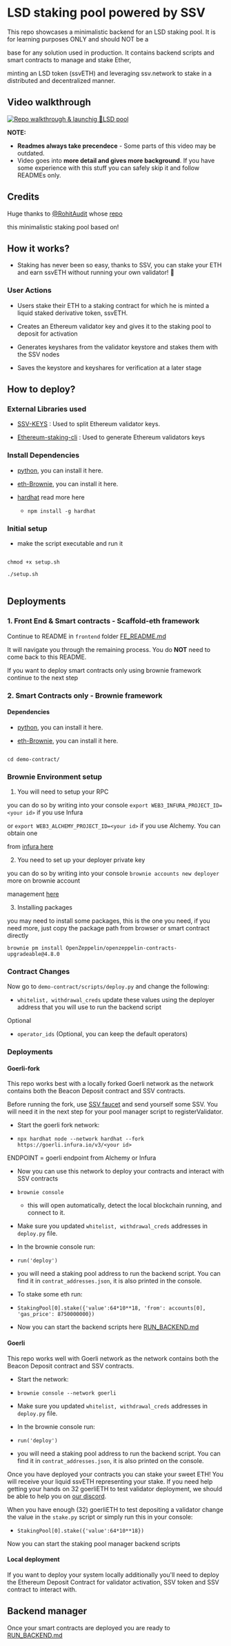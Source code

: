 # LSD staking pool powered by SSV

This repo showcases a minimalistic backend for an LSD staking pool. It is for learning purposes ONLY and should NOT be a

base for any solution used in production. It contains backend scripts and smart contracts to manage and stake Ether,

minting an LSD token (ssvETH) and leveraging ssv.network to stake in a distributed and decentralized manner.

## Video walkthrough

[![Repo walkthrough & launchig 🌈LSD pool](http://img.youtube.com/vi/4xgCsi_kSVI/0.jpg)](http://www.youtube.com/watch?v=4xgCsi_kSVI "Repo walkthrough & launchig 🌈LSD pool")

**NOTE:**

- **Readmes always take precendece** - Some parts of this video may be outdated.
- Video goes into **more detail and gives more background**. If you have some experience with this stuff you can safely skip it and follow READMEs only.

## Credits

Huge thanks to [@RohitAudit](https://github.com/RohitAudit) whose [repo](https://github.com/RohitAudit/ssv-service)

this minimalistic staking pool based on!

<!--

### Demo Contracts on Goerli



- Staking Pool

  Contract: [0x0B3382A006DD7F03ED1333c6C7472857fFFB6778](https://goerli.etherscan.io/address/0x0B3382A006DD7F03ED1333c6C7472857fFFB6778#code)



- Keys-manager

  Contract: [0x2b54244C61346DcD14CB77f8642CeA941Aa82664](https://goerli.etherscan.io/address/0x2b54244C61346DcD14CB77f8642CeA941Aa82664#code)



- RoETH

  Contract: [0xCe24cc06357Ee4960f802D8D44004F2cb84D4d4c](https://goerli.etherscan.io/address/0xCe24cc06357Ee4960f802D8D44004F2cb84D4d4c#code)



- Common

  Contract: [0xCe24cc06357Ee4960f802D8D44004F2cb84D4d4c](https://goerli.etherscan.io/address/0xCe24cc06357Ee4960f802D8D44004F2cb84D4d4c#code) -->

## How it works?

- Staking has never been so easy, thanks to SSV, you can stake your ETH and earn ssvETH without running your own validator! 🤑

### User Actions

- Users stake their ETH to a staking contract for which he is minted a liquid staked derivative token, ssvETH.

- Creates an Ethereum validator key and gives it to the staking pool to deposit for activation

- Generates keyshares from the validator keystore and stakes them with the SSV nodes

- Saves the keystore and keyshares for verification at a later stage

## How to deploy?

### External Libraries used

- [SSV-KEYS](https://github.com/bloxapp/ssv-keys.git) : Used to split Ethereum validator keys.

- [Ethereum-staking-cli](https://github.com/ethereum/staking-deposit-cli.git) : Used to generate Ethereum validators keys

### Install Dependencies

- [python](https://www.python.org/downloads/), you can install it here.

- [eth-Brownie](https://eth-brownie.readthedocs.io/en/stable/install.html), you can install it here.

- [hardhat](https://hardhat.org/hardhat-runner/docs/getting-started#installation) read more here
  - `npm install -g hardhat`

### Initial setup

- make the script executable and run it

```

chmod +x setup.sh

./setup.sh


```

## Deployments

### 1. Front End & Smart contracts - Scaffold-eth framework

Continue to README in `frontend` folder [FE_README.md](/frontend/README.md)

It will navigate you through the remaining process. You do **NOT** need to come back to this README.

If you want to deploy smart contracts only using brownie framework continue to the next step

### 2. Smart Contracts only - Brownie framework

#### Dependencies

- [python](https://www.python.org/downloads/), you can install it here.

- [eth-Brownie](https://eth-brownie.readthedocs.io/en/stable/), you can install it here.

```

cd demo-contract/

```

### Brownie Environment setup

1. You will need to setup your RPC

you can do so by writing into your console `export WEB3_INFURA_PROJECT_ID=<your id>` if you use Infura

or `export WEB3_ALCHEMY_PROJECT_ID=<your id>` if you use Alchemy. You can obtain one

from [infura here](https://app.infura.io/)

2. You need to set up your deployer private key

you can do so by writing into your console `brownie accounts new deployer` more on brownie account

management [here](https://eth-brownie.readthedocs.io/en/stable/account-management.html#local-accounts)

3. Installing packages

you may need to install some packages, this is the one you need, if you need more, just copy the package path from browser or smart contract directly

```
brownie pm install OpenZeppelin/openzeppelin-contracts-upgradeable@4.8.0
```

### Contract Changes

Now go to `demo-contract/scripts/deploy.py` and change the following:

- `whitelist, withdrawal_creds` update these values using the deployer address that you will use to run the backend script

Optional

- `operator_ids` (Optional, you can keep the default operators)

### Deployments

#### Goerli-fork

This repo works best with a locally forked Goerli network as the network contains both the Beacon Deposit contract and SSV contracts.

Before running the fork, use [SSV faucet](https://faucet.ssv.network/) and send yourself some SSV. You will need it in the next step for your pool manager script to registerValidator.

- Start the goerli fork network:

- `npx hardhat node --network hardhat --fork https://goerli.infura.io/v3/<your id>`

ENDPOINT = goerli endpoint from Alchemy or Infura

- Now you can use this network to deploy your contracts and interact with SSV contracts

- `brownie console`

  - this will open automatically, detect the local blockchain running, and connect to it.

- Make sure you updated `whitelist, withdrawal_creds` addresses in `deploy.py` file.

- In the brownie console run:

- `run('deploy')`

- you will need a staking pool address to run the backend script. You can find it in `contrat_addresses.json`, it is also printed in the console.

- To stake some eth run:
- `StakingPool[0].stake({'value':64*10**18, 'from': accounts[0], 'gas_price': 8750000000})`

- Now you can start the backend scripts here [RUN_BACKEND.md](RUN_BACKEND.md)

#### Goerli

This repo works well with Goerli network as the network contains both the Beacon Deposit contract and SSV contracts.

- Start the network:

- `brownie console --network goerli`

- Make sure you updated `whitelist, withdrawal_creds` addresses in `deploy.py` file.

- In the brownie console run:

- `run('deploy')`

- you will need a staking pool address to run the backend script. You can find it in `contrat_addresses.json`, it is also printed on the console.

Once you have deployed your contracts you can stake your sweet ETH! You will receive your liquid ssvETH representing your stake. If you need help getting your hands on 32 goerliETH to test validator deployment, we should be able to help you on [our discord](https://discord.com/invite/AbYHBfjkDY).

When you have enough (32) goerliETH to test depositing a validator change the value in the `stake.py` script or simply run this in your console:

- `StakingPool[0].stake({'value':64*10**18})`

Now you can start the staking pool manager backend scripts

#### Local deployment

If you want to deploy your system locally additionally you'll need to deploy the Ethereum Deposit Contract for validator activation, SSV token and SSV contract to interact with.

## Backend manager

Once your smart contracts are deployed you are ready to [RUN_BACKEND.md](RUN_BACKEND.md)
